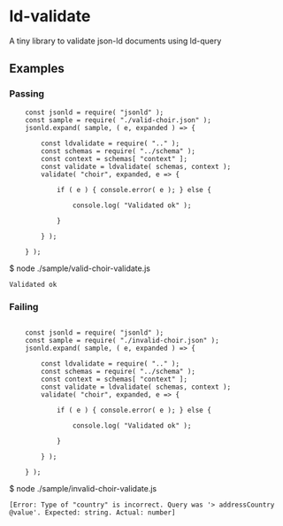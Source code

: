 # ld-validate
A tiny library to validate json-ld documents using ld-query

## Examples

### Passing

```
    const jsonld = require( "jsonld" );
    const sample = require( "./valid-choir.json" );
    jsonld.expand( sample, ( e, expanded ) => { 
        
        const ldvalidate = require( ".." );
        const schemas = require( "../schema" );
        const context = schemas[ "context" ];
        const validate = ldvalidate( schemas, context );
        validate( "choir", expanded, e => {
            
            if ( e ) { console.error( e ); } else {
                
                console.log( "Validated ok" );
                
            }
            
        } );
        
    } );
```

$ node ./sample/valid-choir-validate.js 
```
Validated ok
```

### Failing

```

    const jsonld = require( "jsonld" );
    const sample = require( "./invalid-choir.json" );
    jsonld.expand( sample, ( e, expanded ) => { 
        
        const ldvalidate = require( ".." );
        const schemas = require( "../schema" );
        const context = schemas[ "context" ];
        const validate = ldvalidate( schemas, context );
        validate( "choir", expanded, e => {
            
            if ( e ) { console.error( e ); } else {
                
                console.log( "Validated ok" );
                
            }
            
        } );
        
    } );

```

$ node ./sample/invalid-choir-validate.js                                                                 
```
[Error: Type of "country" is incorrect. Query was '> addressCountry @value'. Expected: string. Actual: number]
```
